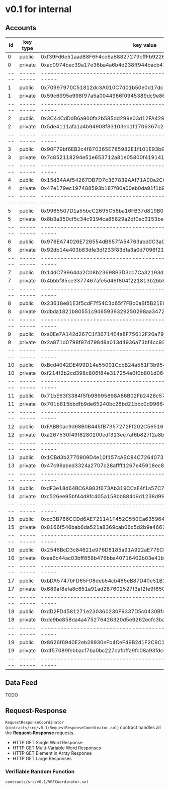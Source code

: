 # v0.1 for internal

## Accounts

| id | key type | key value                                                          | use         |
|----|----------|--------------------------------------------------------------------|-------------|
| 0  | public   | 0xf39Fd6e51aad88F6F4ce6aB8827279cffFb92266                         | deployer    |
| 0  | private  | 0xac0974bec39a17e36ba4a6b4d238ff944bacb478cbed5efcae784d7bf4f2ff80 |             |
|----|----------|--------------------------------------------------------------------|-------------|
| 1  | public   | 0x70997970C51812dc3A010C7d01b50e0d17dc79C8                         | consumer    |
| 1  | private  | 0x59c6995e998f97a5a0044966f0945389dc9e86dae88c7a8412f4603b6b78690d |             |
|----|----------|--------------------------------------------------------------------|-------------|
| 2  | public   | 0x3C44CdDdB6a900fa2b585dd299e03d12FA4293BC                         | feedOracle0 |
| 2  | private  | 0x5de4111afa1a4b94908f83103eb1f1706367c2e68ca870fc3fb9a804cdab365a |             |
|----|----------|--------------------------------------------------------------------|-------------|
| 3  | public   | 0x90F79bf6EB2c4f870365E785982E1f101E93b906                         | feedOracle1 |
| 3  | private  | 0x7c852118294e51e653712a81e05800f419141751be58f605c371e15141b007a6 |             |
|----|----------|--------------------------------------------------------------------|-------------|
| 4  | public   | 0x15d34AAf54267DB7D7c367839AAf71A00a2C6A65                         | feedOracle2 |
| 4  | private  | 0x47e179ec197488593b187f80a00eb0da91f1b9d0b13f8733639f19c30a34926a |             |
|----|----------|--------------------------------------------------------------------|-------------|
| 5  | public   | 0x9965507D1a55bcC2695C58ba16FB37d819B0A4dc                         |             |
| 5  | private  | 0x8b3a350cf5c34c9194ca85829a2df0ec3153be0318b5e2d3348e872092edffba |             |
|----|----------|--------------------------------------------------------------------|-------------|
| 6  | public   | 0x976EA74026E726554dB657fA54763abd0C3a0aa9                         |             |
| 6  | private  | 0x92db14e403b83dfe3df233f83dfa3a0d7096f21ca9b0d6d6b8d88b2b4ec1564e |             |
|----|----------|--------------------------------------------------------------------|-------------|
| 7  | public   | 0x14dC79964da2C08b23698B3D3cc7Ca32193d9955                         |             |
| 7  | private  | 0x4bbbf85ce3377467afe5d46f804f221813b2bb87f24d81f60f1fcdbf7cbf4356 |             |
|----|----------|--------------------------------------------------------------------|-------------|
| 8  | public   | 0x23618e81E3f5cdF7f54C3d65f7FBc0aBf5B21E8f                         |             |
| 8  | private  | 0xdbda1821b80551c9d65939329250298aa3472ba22feea921c0cf5d620ea67b97 |             |
|----|----------|--------------------------------------------------------------------|-------------|
| 9  | public   | 0xa0Ee7A142d267C1f36714E4a8F75612F20a79720                         |             |
| 9  | private  | 0x2a871d0798f97d79848a013d4936a73bf4cc922c825d33c1cf7073dff6d409c6 |             |
|----|----------|--------------------------------------------------------------------|-------------|
| 10 | public   | 0xBcd4042DE499D14e55001CcbB24a551F3b954096                         |             |
| 10 | private  | 0xf214f2b2cd398c806f84e317254e0f0b801d0643303237d97a22a48e01628897 |             |
|----|----------|--------------------------------------------------------------------|-------------|
| 11 | public   | 0x71bE63f3384f5fb98995898A86B02Fb2426c5788                         |             |
| 11 | private  | 0x701b615bbdfb9de65240bc28bd21bbc0d996645a3dd57e7b12bc2bdf6f192c82 |             |
|----|----------|--------------------------------------------------------------------|-------------|
| 12 | public   | 0xFABB0ac9d68B0B445fB7357272Ff202C5651694a                         |             |
| 12 | private  | 0xa267530f49f8280200edf313ee7af6b827f2a8bce2897751d06a843f644967b1 |             |
|----|----------|--------------------------------------------------------------------|-------------|
| 13 | public   | 0x1CBd3b2770909D4e10f157cABC84C7264073C9Ec                         |             |
| 13 | private  | 0x47c99abed3324a2707c28affff1267e45918ec8c3f20b8aa892e8b065d2942dd |             |
|----|----------|--------------------------------------------------------------------|-------------|
| 14 | public   | 0xdF3e18d64BC6A983f673Ab319CCaE4f1a57C7097                         |             |
| 14 | private  | 0xc526ee95bf44d8fc405a158bb884d9d1238d99f0612e9f33d006bb0789009aaa |             |
|----|----------|--------------------------------------------------------------------|-------------|
| 15 | public   | 0xcd3B766CCDd6AE721141F452C550Ca635964ce71                         |             |
| 15 | private  | 0x8166f546bab6da521a8369cab06c5d2b9e46670292d85c875ee9ec20e84ffb61 |             |
|----|----------|--------------------------------------------------------------------|-------------|
| 16 | public   | 0x2546BcD3c84621e976D8185a91A922aE77ECEc30                         |             |
| 16 | private  | 0xea6c44ac03bff858b476bba40716402b03e41b8e97e276d1baec7c37d42484a0 |             |
|----|----------|--------------------------------------------------------------------|-------------|
| 17 | public   | 0xbDA5747bFD65F08deb54cb465eB87D40e51B197E                         |             |
| 17 | private  | 0x689af8efa8c651a91ad287602527f3af2fe9f6501a7ac4b061667b5a93e037fd |             |
|----|----------|--------------------------------------------------------------------|-------------|
| 18 | public   | 0xdD2FD4581271e230360230F9337D5c0430Bf44C0                         |             |
| 18 | private  | 0xde9be858da4a475276426320d5e9262ecfc3ba460bfac56360bfa6c4c28b4ee0 |             |
|----|----------|--------------------------------------------------------------------|-------------|
| 19 | public   | 0x8626f6940E2eb28930eFb4CeF49B2d1F2C9C1199                         |             |
| 19 | private  | 0xdf57089febbacf7ba0bc227dafbffa9fc08a93fdc68e1e42411a14efcf23656e |             |
|----|----------|--------------------------------------------------------------------|-------------|


## Data Feed

TODO

## Request-Response

`RequestResponseCoordinator` (`contracts/src/v0.1/RequestResponseCoordinator.sol`) contract handles all the **Request-Response** requests.

* HTTP GET Single Word Response
* HTTP GET Multi-Variable Word Responses
* HTTP GET Element in Array Response
* HTTP GET Large Responses

### Verifiable Random Function

`contracts/src/v0.1/VRFCoordinator.sol`
